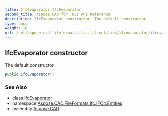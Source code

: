 ```yaml
---
title: IfcEvaporator.IfcEvaporator
second_title: Aspose.CAD for .NET API Reference
description: IfcEvaporator constructor. The default constructor
type: docs
weight: 10
url: /net/aspose.cad.fileformats.ifc.ifc4.entities/ifcevaporator/ifcevaporator/
---
```

## IfcEvaporator constructor

The default constructor.

```csharp
public IfcEvaporator()
```

### See Also

* class [IfcEvaporator](../)
* namespace [Aspose.CAD.FileFormats.Ifc.IFC4.Entities](../../ifcevaporator/)
* assembly [Aspose.CAD](../../../)


